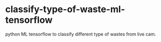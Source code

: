 # classify-type-of-waste-ml-tensorflow
python ML tensorflow to classify different type of wastes from live cam.
